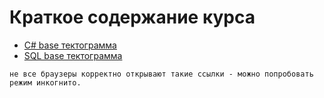 # Краткое содержание курса

 * [C# base тектограмма](http://leonidovcharenko.github.io/tectograph/view#https://dl.dropboxusercontent.com/u/14000756/tectograms/c%23Base.json##2)
 * [SQL base тектограмма](http://leonidovcharenko.github.io/tectograph/view#https://dl.dropboxusercontent.com/u/14000756/tectograms/sql.json##2)

```не все браузеры корректно открывают такие ссылки - можно попробовать режим инкогнито.```
